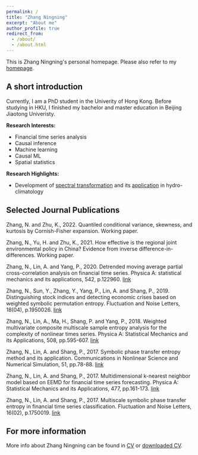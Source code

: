 ```yaml
---
permalink: /
title: "Zhang Ningning"
excerpt: "About me"
author_profile: true
redirect_from: 
  - /about/
  - /about.html
---
```


This is Zhang Ningning's personal homepage. Please also refer to my [homepage](https://www.ningningzhang-nina.io). 

## A short introduction
Currently, I am a PhD student in the Univerity of Hong Kong. Before studying in HKU, I finished my bachelor and master education in Beijing Jiaotong Univeristy. 

<b>Research Interests:</b>
* Financial time series analysis
* Causal inference
* Machine learning
* Causal ML
* Spatial statistics

<b>Research Highlights:</b>
* Development of [spectral transformation](https://doi.org/10.1029/2019WR026962) and its [application](https://doi.org/10.1016/j.jhydrol.2021.126816) in hydro-climatology


## Selected Journal Publications
Zhang, N. and Zhu, K., 2022. Quantiled conditional variance, skewness, and kurtosis by Cornish-Fisher expansion. Working paper.

Zhang, N., Yu, H. and Zhu, K., 2021. How effective is the regional joint environmental policy in China? Evidence from inverse difference-in-differences. Working paper.

Zhang, N., Lin, A. and Yang, P., 2020. Detrended moving average partial cross-correlation analysis on financial time series. Physica A: statistical mechanics and its applications, 542, p.122960. [link](https://doi.org/10.1016/j.physa.2019.122960)

Zhang, N., Sun, Y., Zhang, Y., Yang, P., Lin, A. and Shang, P., 2019. Distinguishing stock indices and detecting economic crises based on weighted symbolic permutation entropy. Fluctuation and Noise Letters, 18(04), p.1950026. [link](https://doi.org/10.1142/S0219477519500263)

Zhang, N., Lin, A., Ma, H., Shang, P. and Yang, P., 2018. Weighted multivariate composite multiscale sample entropy analysis for the complexity of nonlinear times series. Physica A: Statistical Mechanics and its Applications, 508, pp.595-607. [link](https://doi.org/10.1016/j.physa.2018.05.085)

Zhang, N., Lin, A. and Shang, P., 2017. Symbolic phase transfer entropy method and its application. Communications in Nonlinear Science and Numerical Simulation, 51, pp.78-88. [link](https://doi.org/10.1016/j.cnsns.2017.03.011)

Zhang, N., Lin, A. and Shang, P., 2017. Multidimensional k-nearest neighbor model based on EEMD for financial time series forecasting. Physica A: Statistical Mechanics and its Applications, 477, pp.161-173. [link](https://doi.org/10.1016/j.physa.2017.02.072)

Zhang, N., Lin, A. and Shang, P., 2017. Multiscale symbolic phase transfer entropy in financial time series classification. Fluctuation and Noise Letters, 16(02), p.1750019. [link](https://www.worldscientific.com/doi/abs/10.1142/S0219477517500195)

## For more information
More info about Zhang Ningning can be found in [CV](https://ningningzhang-nina.github.io/cv/) or [downloaded CV](http://ningningzhang-nina.github.io/files/CV_CN.pdf).
